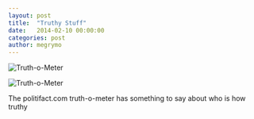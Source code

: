 ```yaml
---
layout: post
title:  "Truthy Stuff"
date:   2014-02-10 00:00:00
categories: post
author: megrymo
---
```



![Truth-o-Meter](/TheArtofDataVisualization/people/megrymo/img/truthy2.png "pants on fire!")

![Truth-o-Meter](/TheArtofDataVisualization/people/megrymo/img/truthy3.png)

The politifact.com truth-o-meter has something to say about who is how truthy